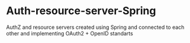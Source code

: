 # Auth-resource-server-Spring
AuthZ and resource servers created using Spring and connected to each other and implementing OAuth2 + OpenID standarts
